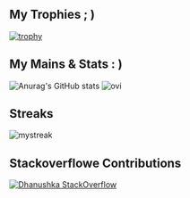 

## My Trophies ; )
[![trophy](https://github-profile-trophy.vercel.app/?username=vihanpereraux&theme=onedark)](https://github.com/ryo-ma/github-profile-trophy)

## My Mains & Stats : )
![Anurag's GitHub stats](https://github-readme-stats.vercel.app/api?username=vihanpereraux&show_icons=true&theme=transparent)   <img src="https://github-readme-stats.vercel.app/api/top-langs?username=vihanpereraux&show_icons=true&locale=en&layout=compact&theme=chartreuse-dark" alt="ovi" />   

## Streaks
<img src="https://github-readme-streak-stats.herokuapp.com/?user=vihanpereraux&theme=tokyonight" alt="mystreak"/>

## Stackoverflowe Contributions
[![Dhanushka StackOverflow](https://github-readme-stackoverflow.vercel.app/?userID=3840208)]([https://stackoverflow.com/users/3840208/dhanushka](https://stackoverflow.com/users/11007211/vihanpereraux))
